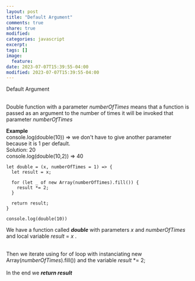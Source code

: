 ```yaml
---
layout: post
title: "Default Argument"
comments: true
share: true
modified:
categories: javascript
excerpt:
tags: []
image:
  feature:
date: 2023-07-07T15:39:55-04:00
modified: 2023-07-07T15:39:55-04:00
---
```


Default Argument 
<br><br>

Double function with a parameter *numberOfTimes* means that a function is passed as an argument to the number of times it will be invoked that parameter *numberOfTimes* 

**Example**<br>
console.log(double(10)) => we don't have to give another parameter because it is 1 per default.
<br>
Solution: 20
<br>
console.log(double(10,2)) => 40
<br>

~~~
let double = (x, numberOfTimes = 1) => {
  let result = x;
  
  for (let _ of new Array(numberOfTimes).fill()) {
    result *= 2;
  }
  
  return result;
}

console.log(double(10))
~~~



We have a function called ***double*** with parameters *x* and *numberOfTimes* and local variable *result* = *x* .<br><br>

Then we iterate using for of loop with instanciating  new Array(*numberOfTimes*).fill()) 
and the variable *result* *= 2;
<br><br>
In the end we ***return result***
